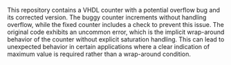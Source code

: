 This repository contains a VHDL counter with a potential overflow bug and its corrected version. The buggy counter increments without handling overflow, while the fixed counter includes a check to prevent this issue.  The original code exhibits an uncommon error, which is the implicit wrap-around behavior of the counter without explicit saturation handling. This can lead to unexpected behavior in certain applications where a clear indication of maximum value is required rather than a wrap-around condition.